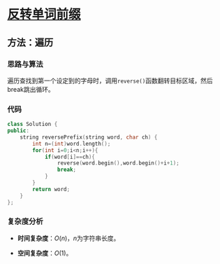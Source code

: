 # [反转单词前缀](https://leetcode-cn.com/problems/reverse-prefix-of-word/)

## 方法：遍历

### 思路与算法

遍历查找到第一个设定到的字母时，调用``reverse()``函数翻转目标区域，然后break跳出循环。

### 代码

```c++
class Solution {
public:
    string reversePrefix(string word, char ch) {
        int n=(int)word.length();
        for(int i=0;i<n;i++){
            if(word[i]==ch){
                reverse(word.begin(),word.begin()+i+1);
                break;
            }
        }
        return word;
    }
};
```

### 复杂度分析

- **时间复杂度**：$O(n)$，$n$为字符串长度。

- **空间复杂度**：$O(1)$。
